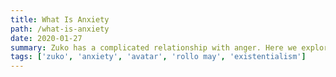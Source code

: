 ```yaml
---
title: What Is Anxiety
path: /what-is-anxiety
date: 2020-01-27
summary: Zuko has a complicated relationship with anger. Here we explore it in relation to some ancient Stoic philosophy and the modern philosophy of Jordan Peterson.
tags: ['zuko', 'anxiety', 'avatar', 'rollo may', 'existentialism']
---
```



